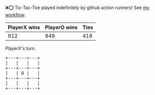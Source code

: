 :x::o: Tic-Tac-Toe played indefinitely by github action runners! See [my workflow](.github/workflows/play.yaml).

|PlayerX wins|PlayerO wins|Ties|
|-|-|-|
|912|849|418|

PlayerX's turn.

<pre>
+---+---+---+
|   |   |   |
+---+---+---+
|   | O |   |
+---+---+---+
|   |   |   |
+---+---+---+
</pre>
